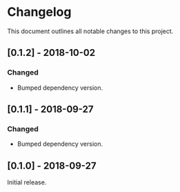 # Changelog

This document outlines all notable changes to this project.

## [0.1.2] - 2018-10-02
### Changed
+ Bumped dependency version.

## [0.1.1] - 2018-09-27
### Changed
+ Bumped dependency version.

## [0.1.0] - 2018-09-27
Initial release.
